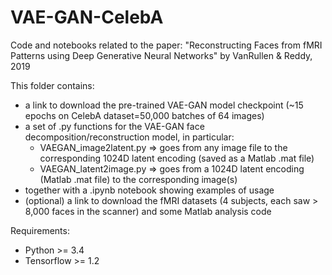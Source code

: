 # VAE-GAN-CelebA
Code and notebooks related to the paper: "Reconstructing Faces from fMRI Patterns using Deep Generative Neural Networks" by VanRullen &amp; Reddy, 2019

This folder contains:
* a link to download the pre-trained VAE-GAN model checkpoint (~15 epochs on CelebA dataset=50,000 batches of 64 images)
* a set of .py functions for the VAE-GAN face decomposition/reconstruction model, in particular:
  * VAEGAN_image2latent.py => goes from any image file to the corresponding 1024D latent encoding (saved as a Matlab .mat file)
  * VAEGAN_latent2image.py => goes from a 1024D latent encoding (Matlab .mat file) to the corresponding image(s)
* together with a .ipynb notebook showing examples of usage
* (optional) a link to download the fMRI datasets (4 subjects, each saw > 8,000 faces in the scanner) and some Matlab analysis code

Requirements:
* Python >= 3.4
* Tensorflow >= 1.2
